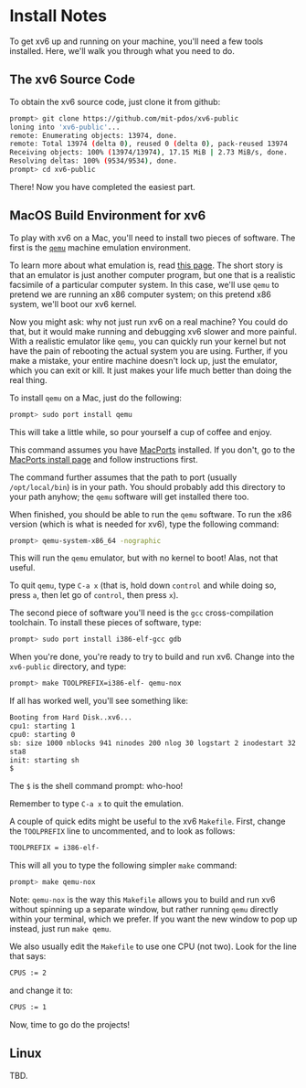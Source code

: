 
# Install Notes

To get xv6 up and running on your machine, you'll need a few tools
installed. Here, we'll walk you through what you need to do.

## The xv6 Source Code

To obtain the xv6 source code, just clone it from github:

```sh
prompt> git clone https://github.com/mit-pdos/xv6-public
loning into 'xv6-public'...
remote: Enumerating objects: 13974, done.
remote: Total 13974 (delta 0), reused 0 (delta 0), pack-reused 13974
Receiving objects: 100% (13974/13974), 17.15 MiB | 2.73 MiB/s, done.
Resolving deltas: 100% (9534/9534), done.
prompt> cd xv6-public
```

There! Now you have completed the easiest part.

## MacOS Build Environment for xv6

To play with xv6 on a Mac, you'll need to install two pieces of software. The
first is the [`qemu`](https://www.qemu.org/download/) machine emulation
environment. 

To learn more about what emulation is, read [this
page](https://en.wikipedia.org/wiki/Emulator). The short story is that an
emulator is just another computer program, but one that is a realistic
facsimile of a particular computer system. In this case, we'll use `qemu` to
pretend we are running an x86 computer system; on this pretend x86 system,
we'll boot our xv6 kernel.

Now you might ask: why not just run xv6 on a real machine? You could do that,
but it would make running and debugging xv6 slower and more painful. With a
realistic emulator like `qemu`, you can quickly run your kernel but not have
the pain of rebooting the actual system you are using. Further, if you make a
mistake, your entire machine doesn't lock up, just the emulator, which you can
exit or kill. It just makes your life much better than doing the real thing. 

To install `qemu` on a Mac, just do the following:

```sh
prompt> sudo port install qemu
```

This will take a little while, so pour yourself a cup of coffee and enjoy. 

This command assumes you have [MacPorts](https://www.macports.org/)
installed. If you don't, go to the [MacPorts install
page](https://www.macports.org/install.php) and follow instructions first. 

The command further assumes that the path to port (usually `/opt/local/bin`) is
in your path. You should probably add this directory to your path anyhow; the
`qemu` software will get installed there too.

When finished, you should be able to run the `qemu` software. To run the x86
version (which is what is needed for xv6), type the following command:

```sh
prompt> qemu-system-x86_64 -nographic
```

This will run the `qemu` emulator, but with no kernel to boot! Alas, not that
useful. 

To quit `qemu`, type `C-a x` (that is, hold down `control` and while doing so,
press `a`, then let go of `control`, then press `x`). 

The second piece of software you'll need is the `gcc` cross-compilation
toolchain. To install these pieces of software, type:

```sh
prompt> sudo port install i386-elf-gcc gdb
```

When you're done, you're ready to try to build and run xv6. Change into the
`xv6-public` directory, and type:

```sh
prompt> make TOOLPREFIX=i386-elf- qemu-nox
```

If all has worked well, you'll see something like:

```sh
Booting from Hard Disk..xv6...
cpu1: starting 1
cpu0: starting 0
sb: size 1000 nblocks 941 ninodes 200 nlog 30 logstart 2 inodestart 32 bmap
sta8
init: starting sh
$
```

The `$` is the shell command prompt: who-hoo! 

Remember to type `C-a x` to quit the emulation.

A couple of quick edits might be useful to the xv6 `Makefile`. First, change
the `TOOLPREFIX` line to uncommented, and to look as follows:

```sh
TOOLPREFIX = i386-elf-
```

This will all you to type the following simpler `make` command:

```sh
prompt> make qemu-nox
```

Note: `qemu-nox` is the way this `Makefile` allows you to build and run xv6
without spinning up a separate window, but rather running `qemu` directly
within your terminal, which we prefer. If you want the new window to pop up
instead, just run `make qemu`.

We also usually edit the `Makefile` to use one CPU (not two). Look for the
line that says:

```sh
CPUS := 2
```

and change it to:

```sh
CPUS := 1
```

Now, time to go do the projects!


## Linux

TBD.

